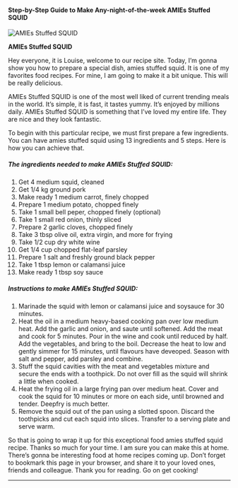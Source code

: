             

#### Step-by-Step Guide to Make Any-night-of-the-week AMIEs Stuffed SQUID

![AMIEs Stuffed SQUID](https://img-global.cpcdn.com/recipes/6150233992986624/751x532cq70/amies-stuffed-squid-recipe-main-photo.jpg)

**AMIEs Stuffed SQUID**

Hey everyone, it is Louise, welcome to our recipe site. Today, I’m gonna show you how to prepare a special dish, amies stuffed squid. It is one of my favorites food recipes. For mine, I am going to make it a bit unique. This will be really delicious.

AMIEs Stuffed SQUID is one of the most well liked of current trending meals in the world. It’s simple, it is fast, it tastes yummy. It’s enjoyed by millions daily. AMIEs Stuffed SQUID is something that I’ve loved my entire life. They are nice and they look fantastic.

To begin with this particular recipe, we must first prepare a few ingredients. You can have amies stuffed squid using 13 ingredients and 5 steps. Here is how you can achieve that.

##### The ingredients needed to make AMIEs Stuffed SQUID:

1.  Get 4 medium squid, cleaned
2.  Get 1/4 kg ground pork
3.  Make ready 1 medium carrot, finely chopped
4.  Prepare 1 medium potato, chopped finely
5.  Take 1 small bell peper, chopped finely (optional)
6.  Take 1 small red onion, thinly sliced
7.  Prepare 2 garlic cloves, chopped finely
8.  Take 3 tbsp olive oil, extra virgin, and more for frying
9.  Take 1/2 cup dry white wine
10.  Get 1/4 cup chopped flat-leaf parsley
11.  Prepare 1 salt and freshly ground black pepper
12.  Take 1 tbsp lemon or calamansi juice
13.  Make ready 1 tbsp soy sauce

##### Instructions to make AMIEs Stuffed SQUID:

1.  Marinade the squid with lemon or calamansi juice and soysauce for 30 minutes.
2.  Heat the oil in a medium heavy-based cooking pan over low medium heat. Add the garlic and onion, and saute until softened. Add the meat and cook for 5 minutes. Pour in the wine and cook until reduced by half. Add the vegetables, and bring to the boil. Decrease the heat to low and gently simmer for 15 minutes, until flavours have deveoped. Season with salt and pepper, add parsley and combine.
3.  Stuff the squid cavities with the meat and vegetables mixture and secure the ends with a toothpick. Do not over fill as the squid will shrink a little when cooked.
4.  Heat the frying oil in a large frying pan over medium heat. Cover and cook the squid for 10 minutes or more on each side, until browned and tender. Deepfry is much better.
5.  Remove the squid out of the pan using a slotted spoon. Discard the toothpicks and cut each squid into slices. Transfer to a serving plate and serve warm.

So that is going to wrap it up for this exceptional food amies stuffed squid recipe. Thanks so much for your time. I am sure you can make this at home. There’s gonna be interesting food at home recipes coming up. Don’t forget to bookmark this page in your browser, and share it to your loved ones, friends and colleague. Thank you for reading. Go on get cooking!

* * *
